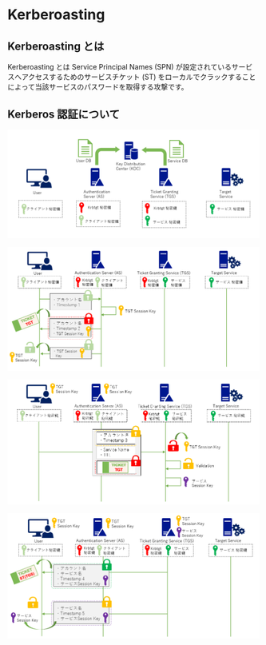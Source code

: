 # Kerberoasting


Kerberoasting とは
-------------

Kerberoasting とは Service Principal Names (SPN) が設定されているサービスへアクセスするためのサービスチケット (ST) をローカルでクラックすることによって当該サービスのパスワードを取得する攻撃です。

Kerberos 認証について
-------------

![T1558.003-1](images/T1558.003/1.png)



![kerberoasting2](images/T1558.003/2.png)



![kerberoasting3](images/T1558.003/3.png)



![kerberoasting4](images/T1558.003/4.png)
